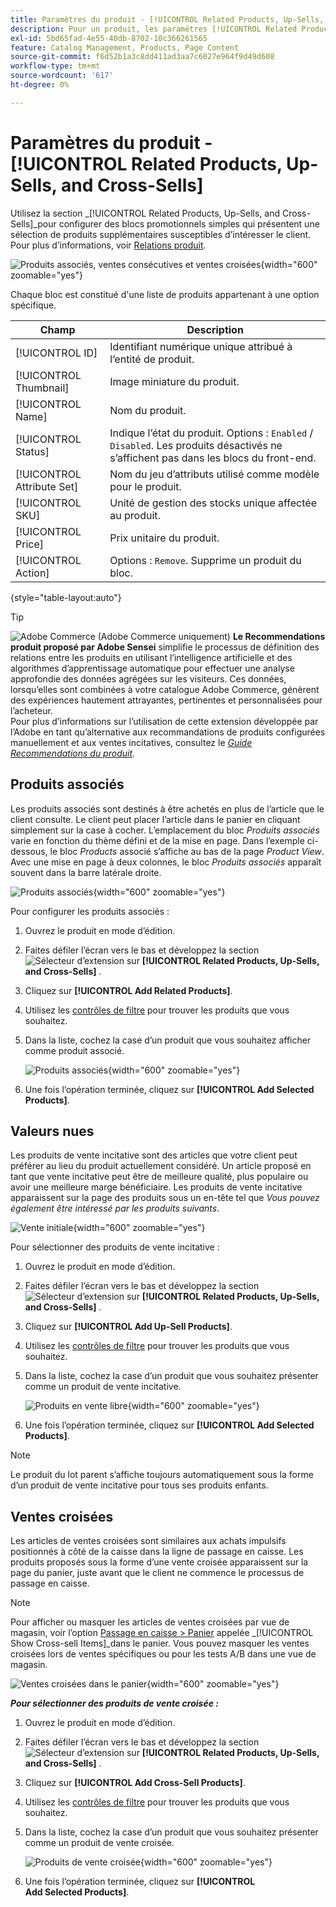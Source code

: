 ```yaml
---
title: Paramètres du produit - [!UICONTROL Related Products, Up-Sells, and Cross-Sells]
description: Pour un produit, les paramètres [!UICONTROL Related Products, Up-Sells, and Cross-Sells] définissent de simples blocs promotionnels sur la page du produit qui mettent en évidence une sélection de produits supplémentaires.
exl-id: 5bd65fad-4e55-40db-8702-10c366261565
feature: Catalog Management, Products, Page Content
source-git-commit: f6d52b1a3c8dd411ad3aa7c6027e964f9d49d608
workflow-type: tm+mt
source-wordcount: '617'
ht-degree: 0%

---
```


# Paramètres du produit - [!UICONTROL Related Products, Up-Sells, and Cross-Sells]

Utilisez la section _[!UICONTROL Related Products, Up-Sells, and Cross-Sells]_pour configurer des blocs promotionnels simples qui présentent une sélection de produits supplémentaires susceptibles d’intéresser le client. Pour plus d’informations, voir [Relations produit](../merchandising-promotions/product-relationships.md).

![Produits associés, ventes consécutives et ventes croisées](./assets/product-related-up-sell-cross-sell.png){width="600" zoomable="yes"}

Chaque bloc est constitué d&#39;une liste de produits appartenant à une option spécifique.

| Champ | Description |
|--- |--- |
| [!UICONTROL ID] | Identifiant numérique unique attribué à l’entité de produit. |
| [!UICONTROL Thumbnail] | Image miniature du produit. |
| [!UICONTROL Name] | Nom du produit. |
| [!UICONTROL Status] | Indique l’état du produit. Options : `Enabled` / `Disabled`. Les produits désactivés ne s’affichent pas dans les blocs du front-end. |
| [!UICONTROL Attribute Set] | Nom du jeu d’attributs utilisé comme modèle pour le produit. |
| [!UICONTROL SKU] | Unité de gestion des stocks unique affectée au produit. |
| [!UICONTROL Price] | Prix unitaire du produit. |
| [!UICONTROL Action] | Options : `Remove`. Supprime un produit du bloc. |

{style="table-layout:auto"}

>[!TIP]
>
>![Adobe Commerce](../assets/adobe-logo.svg) (Adobe Commerce uniquement) **Le Recommendations produit proposé par Adobe Sensei** simplifie le processus de définition des relations entre les produits en utilisant l’intelligence artificielle et des algorithmes d’apprentissage automatique pour effectuer une analyse approfondie des données agrégées sur les visiteurs. Ces données, lorsqu’elles sont combinées à votre catalogue Adobe Commerce, génèrent des expériences hautement attrayantes, pertinentes et personnalisées pour l’acheteur.
><br/>
>Pour plus d’informations sur l’utilisation de cette extension développée par l’Adobe en tant qu’alternative aux recommandations de produits configurées manuellement et aux ventes incitatives, consultez le _[Guide Recommendations du produit](https://experienceleague.adobe.com/docs/commerce-merchant-services/product-recommendations/guide-overview.html)_.

## Produits associés

Les produits associés sont destinés à être achetés en plus de l’article que le client consulte. Le client peut placer l’article dans le panier en cliquant simplement sur la case à cocher. L’emplacement du bloc _Produits associés_ varie en fonction du thème défini et de la mise en page. Dans l’exemple ci-dessous, le bloc _Products_ associé s’affiche au bas de la page _Product View_. Avec une mise en page à deux colonnes, le bloc _Produits associés_ apparaît souvent dans la barre latérale droite.

![Produits associés](./assets/storefront-product-related-products.png){width="600" zoomable="yes"}

Pour configurer les produits associés :

1. Ouvrez le produit en mode d’édition.

1. Faites défiler l’écran vers le bas et développez la section ![Sélecteur d’extension](../assets/icon-display-expand.png) sur **[!UICONTROL Related Products, Up-Sells, and Cross-Sells]** .

1. Cliquez sur **[!UICONTROL Add Related Products]**.

1. Utilisez les [contrôles de filtre](../getting-started/admin-grid-controls.md) pour trouver les produits que vous souhaitez.

1. Dans la liste, cochez la case d’un produit que vous souhaitez afficher comme produit associé.

   ![Produits associés](./assets/products-related-add.png){width="600" zoomable="yes"}

1. Une fois l’opération terminée, cliquez sur **[!UICONTROL Add Selected Products]**.

## Valeurs nues

Les produits de vente incitative sont des articles que votre client peut préférer au lieu du produit actuellement considéré. Un article proposé en tant que vente incitative peut être de meilleure qualité, plus populaire ou avoir une meilleure marge bénéficiaire. Les produits de vente incitative apparaissent sur la page des produits sous un en-tête tel que _Vous pouvez également être intéressé par les produits suivants_.

![Vente initiale](./assets/storefront-product-upsell.png){width="600" zoomable="yes"}

Pour sélectionner des produits de vente incitative :

1. Ouvrez le produit en mode d’édition.

1. Faites défiler l’écran vers le bas et développez la section ![Sélecteur d’extension](../assets/icon-display-expand.png) sur **[!UICONTROL Related Products, Up-Sells, and Cross-Sells]** .

1. Cliquez sur **[!UICONTROL Add Up-Sell Products]**.

1. Utilisez les [contrôles de filtre](../getting-started/admin-grid-controls.md) pour trouver les produits que vous souhaitez.

1. Dans la liste, cochez la case d’un produit que vous souhaitez présenter comme un produit de vente incitative.

   ![Produits en vente libre](./assets/product-up-sell-add.png){width="600" zoomable="yes"}

1. Une fois l’opération terminée, cliquez sur **[!UICONTROL Add Selected Products]**.

>[!NOTE]
>
>Le produit du lot parent s’affiche toujours automatiquement sous la forme d’un produit de vente incitative pour tous ses produits enfants.

## Ventes croisées

Les articles de ventes croisées sont similaires aux achats impulsifs positionnés à côté de la caisse dans la ligne de passage en caisse. Les produits proposés sous la forme d’une vente croisée apparaissent sur la page du panier, juste avant que le client ne commence le processus de passage en caisse.

>[!NOTE]
>
>Pour afficher ou masquer les articles de ventes croisées par vue de magasin, voir l’option [Passage en caisse > Panier](../configuration-reference/sales/checkout.md) appelée _[!UICONTROL Show Cross-sell Items]_dans le panier. Vous pouvez masquer les ventes croisées lors de ventes spécifiques ou pour les tests A/B dans une vue de magasin.

![Ventes croisées dans le panier](./assets/storefront-cart-cross-sells.png){width="600" zoomable="yes"}

**_Pour sélectionner des produits de vente croisée :_**

1. Ouvrez le produit en mode d’édition.

1. Faites défiler l’écran vers le bas et développez la section ![Sélecteur d’extension](../assets/icon-display-expand.png) sur **[!UICONTROL Related Products, Up-Sells, and Cross-Sells]** .

1. Cliquez sur **[!UICONTROL Add Cross-Sell Products]**.

1. Utilisez les [contrôles de filtre](../getting-started/admin-grid-controls.md) pour trouver les produits que vous souhaitez.

1. Dans la liste, cochez la case d’un produit que vous souhaitez présenter comme un produit de vente croisée.

   ![Produits de vente croisée](./assets/product-cross-sell-add.png){width="600" zoomable="yes"}

1. Une fois l’opération terminée, cliquez sur **[!UICONTROL Add Selected Products]**.
